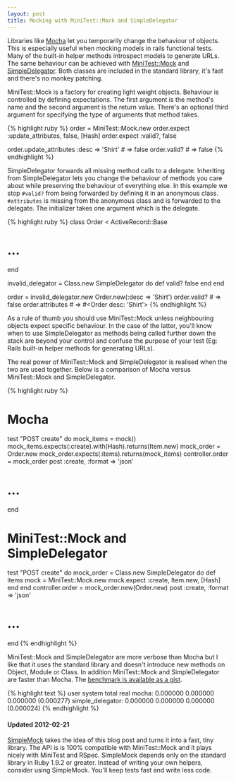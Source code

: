 ```yaml
---
layout: post
title: Mocking with MiniTest::Mock and SimpleDelegator
---
```


Libraries like [Mocha](http://mocha.rubyforge.org/) let you temporarily change the behaviour of objects. This is especially useful when mocking models in rails functional tests. Many of the built-in helper methods introspect models to generate URLs. The same behaviour can be achieved with [MiniTest::Mock](http://www.ruby-doc.org/stdlib-1.9.3/libdoc/minitest/mock/rdoc/MiniTest/Mock.html) and [SimpleDelegator](http://www.ruby-doc.org/stdlib-1.9.3/libdoc/delegate/rdoc/SimpleDelegator.html). Both classes are included in the standard library, it's fast and there's no monkey patching.

MiniTest::Mock is a factory for creating light weight objects. Behaviour is controlled by defining expectations. The first argument is the method's name and the second argument is the return value. There's an optional third argument for specifying the type of arguments that method takes.

{% highlight ruby %}
order = MiniTest::Mock.new
order.expect :update_attributes, false, [Hash]
order.expect :valid?, false

order.update_attributes :desc => 'Shirt' # => false
order.valid?                             # => false
{% endhighlight %}

SimpleDelegator forwards all missing method calls to a delegate. Inheriting from SimpleDelegator lets you change the behaviour of methods you care about while preserving the behaviour of everything else. In this example we stop `#valid?` from being forwarded by defining it in an anonymous class. `#attributes` is missing from the anonymous class and is forwarded to the delegate. The initializer takes one argument which is the delegate.

{% highlight ruby %}
class Order < ActiveRecord::Base
  # ...
end

invalid_delegator = Class.new SimpleDelegator do
  def valid?
    false
  end
end

order = invalid_delegator.new Order.new(:desc => 'Shirt')
order.valid?      # => false
order.attributes  # => #<Order desc: 'Shirt'>
{% endhighlight %}

As a rule of thumb you should use MiniTest::Mock unless neighbouring objects expect specific behaviour. In the case of the latter, you'll know when to use SimpleDelegator as methods being called further down the stack are beyond your control and confuse the purpose of your test (Eg: Rails built-in helper methods for generating URLs).

The real power of MiniTest::Mock and SimpleDelegator is realised when the two are used together. Below is a comparison of Mocha versus MiniTest::Mock and SimpleDelegator.

{% highlight ruby %}
# Mocha
test "POST create" do
  mock_items = mock()
  mock_items.expects(:create).with(Hash).returns(Item.new)
  mock_order = Order.new
  mock_order.expects(:items).returns(mock_items)
  controller.order = mock_order
  post :create, :format => 'json'
  # ...
end

# MiniTest::Mock and SimpleDelegator
test "POST create" do
  mock_order = Class.new SimpleDelegator do
    def items
      mock = MiniTest::Mock.new
      mock.expect :create, Item.new, [Hash]
    end
  end
  controller.order = mock_order.new(Order.new)
  post :create, :format => 'json'
  # ...
end
{% endhighlight %}

MiniTest::Mock and SimpleDelegator are more verbose than Mocha but I like that it uses the standard library and doesn't introduce new methods on Object, Module or Class. In addition MiniTest::Mock and SimpleDelegator are faster than Mocha. The [benchmark is available as a gist](https://gist.github.com/1755458).

{% highlight text %}
                  user       system     total      real
mocha:            0.000000   0.000000   0.000000   (0.000277)
simple_delegator: 0.000000   0.000000   0.000000   (0.000024)
{% endhighlight %}

#### Updated 2012-02-21

[SimpleMock](https://github.com/tatey/simple_mock) takes the idea of this blog post and turns it into a fast, tiny library. The API is is 100% compatible with MiniTest::Mock and it plays nicely with MiniTest and RSpec. SimpleMock depends only on the standard library in Ruby 1.9.2 or greater. Instead of writing your own helpers, consider using SimpleMock. You'll keep tests fast and write less code.
